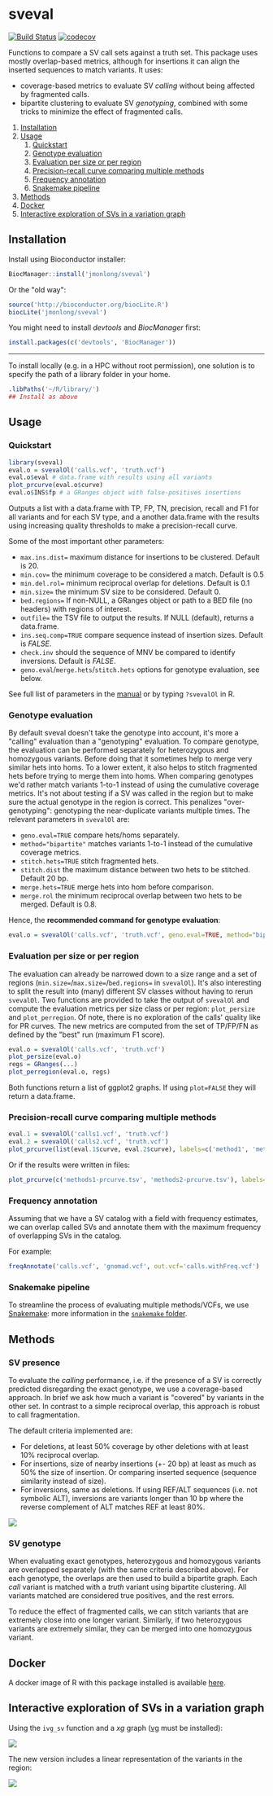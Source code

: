# sveval

[![Build Status](https://travis-ci.com/jmonlong/sveval.svg?branch=master)](https://travis-ci.com/jmonlong/sveval)
[![codecov](https://codecov.io/gh/jmonlong/sveval/branch/master/graph/badge.svg)](https://codecov.io/gh/jmonlong/sveval)

Functions to compare a SV call sets against a truth set.
This package uses mostly overlap-based metrics, although for insertions it can align the inserted sequences to match variants.
It uses:

- coverage-based metrics to evaluate SV *calling* without being affected by fragmented calls.
- bipartite clustering to evaluate SV *genotyping*, combined with some tricks to minimize the effect of fragmented calls.

1. [Installation](#installation)
1. [Usage](#usage)
    1. [Quickstart](#quickstart)
    1. [Genotype evaluation](#genotype-evaluation)
    1. [Evaluation per size or per region](#evaluation-per-size-or-per-region)
    1. [Precision-recall curve comparing multiple methods](#precision-recall-curve-comparing-multiple-methods)
    1. [Frequency annotation](#frequency-annotation)
    1. [Snakemake pipeline](#snakemake-pipeline)
1. [Methods](#methods)
1. [Docker](#docker)
1. [Interactive exploration of SVs in a variation graph](#interactive-exploration-of-svs-in-a-variation-graph)

## Installation

Install using Bioconductor installer:

```r
BiocManager::install('jmonlong/sveval')
```

Or the "old way":

```r
source('http://bioconductor.org/biocLite.R')
biocLite('jmonlong/sveval')
```

You might need to install *devtools* and *BiocManager* first:

```r
install.packages(c('devtools', 'BiocManager'))
```

---

To install locally (e.g. in a HPC without root permission), one solution is to specify the path of a library folder in your home.

```r
.libPaths('~/R/library/')
## Install as above
```

## Usage

### Quickstart

```r
library(sveval)
eval.o = svevalOl('calls.vcf', 'truth.vcf')
eval.o$eval # data.frame with results using all variants
plot_prcurve(eval.o$curve)
eval.o$INS$fp # a GRanges object with false-positives insertions
```

Outputs a list with a data.frame with TP, FP, TN, precision, recall and F1 for all variants and for each SV type, and a another data.frame with the results using increasing quality thresholds to make a precision-recall curve.

Some of the most important other parameters:

- `max.ins.dist=` maximum distance for insertions to be clustered. Default is 20.
- `min.cov=` the minimum coverage to be considered a match. Default is 0.5
- `min.del.rol=` minimum reciprocal overlap for deletions. Default is 0.1
- `min.size=` the minimum SV size to be considered. Default 0.
- `bed.regions=` If non-NULL, a GRanges object or path to a BED file (no headers) with regions of interest.
- `outfile=` the TSV file to output the results. If NULL (default), returns a data.frame.
- `ins.seq.comp=TRUE` compare sequence instead of insertion sizes. Default is *FALSE*.
- `check.inv` should the sequence of MNV be compared to identify inversions. Default is *FALSE*.
- `geno.eval`/`merge.hets`/`stitch.hets` options for genotype evaluation, see below.

See full list of parameters in the [manual](docs/sveval-manual.pdf) or by typing `?svevalOl` in R.

### Genotype evaluation

By default sveval doesn't take the genotype into account, it's more a "calling" evaluation than a "genotyping" evaluation.
To compare genotype, the evaluation can be performed separately for heterozygous and homozygous variants.
Before doing that it sometimes help to merge very similar hets into homs.
To a lower extent, it also helps to stitch fragmented hets before trying to merge them into homs.
When comparing genotypes we'd rather match variants 1-to-1 instead of using the cumulative coverage metrics.
It's not about testing if a SV was called in the region but to make sure the actual genotype in the region is correct.
This penalizes "over-genotyping": genotyping the near-duplicate variants multiple times.
The relevant parameters in `svevalOl` are:

- `geno.eval=TRUE` compare hets/homs separately.
- `method="bipartite"` matches variants 1-to-1 instead of the cumulative coverage metrics. 
- `stitch.hets=TRUE` stitch fragmented hets.
- `stitch.dist` the maximum distance between two hets to be stitched. Default 20 bp.
- `merge.hets=TRUE` merge hets into hom before comparison.
- `merge.rol` the minimum reciprocal overlap between two hets to be merged. Default is 0.8.

Hence, the **recommended command for genotype evaluation**:

```r
eval.o = svevalOl('calls.vcf', 'truth.vcf', geno.eval=TRUE, method="bipartite", stitch.hets=TRUE, merge.hets=TRUE)
```

### Evaluation per size or per region

The evaluation can already be narrowed down to a size range and a set of regions (`min.size=`/`max.size=`/`bed.regions=` in `svevalOl`).
It's also interesting to split the result into (many) different SV classes without having to rerun `svevalOl`.
Two functions are provided to take the output of `svevalOl` and compute the evaluation metrics per size class or per region: `plot_persize` and `plot_perregion`.
Of note, there is no exploration of the calls' quality like for PR curves. 
The new metrics are computed from the set of TP/FP/FN as defined by the "best" run (maximum F1 score).

```r
eval.o = svevalOl('calls.vcf', 'truth.vcf')
plot_persize(eval.o)
regs = GRanges(...)
plot_perregion(eval.o, regs)
```

Both functions return a list of ggplot2 graphs.
If using `plot=FALSE` they will return a data.frame.

### Precision-recall curve comparing multiple methods

```r
eval.1 = svevalOl('calls1.vcf', 'truth.vcf')
eval.2 = svevalOl('calls2.vcf', 'truth.vcf')
plot_prcurve(list(eval.1$curve, eval.2$curve), labels=c('method1', 'method2'))
```

Or if the results were written in files:

```r
plot_prcurve(c('methods1-prcurve.tsv', 'methods2-prcurve.tsv'), labels=c('method1', 'method2'))
```

### Frequency annotation

Assuming that we have a SV catalog with a field with frequency estimates, we can overlap called SVs and annotate them with the maximum frequency of overlapping SVs in the catalog.

For example:

```r
freqAnnotate('calls.vcf', 'gnomad.vcf', out.vcf='calls.withFreq.vcf')
```

### Snakemake pipeline

To streamline the process of evaluating multiple methods/VCFs, we use [Snakemake](https://snakemake.readthedocs.io/en/stable/index.html): more information in the [`snakemake` folder](snakemake).

## Methods

### SV presence

To evaluate the *calling* performance, i.e. if the presence of a SV is correctly predicted disregarding the exact genotype, we use a coverage-based approach.
In brief we ask how much a variant is "covered" by variants in the other set. 
In contrast to a simple reciprocal overlap, this approach is robust to call fragmentation.

The default criteria implemented are:

- For deletions, at least 50% coverage by other deletions with at least 10% reciprocal overlap.
- For insertions, size of nearby insertions (+- 20 bp) at least as much as 50% the size of insertion. Or comparing inserted sequence (sequence similarity instead of size).
- For inversions, same as deletions. If using REF/ALT sequences (i.e. not symbolic ALT), inversions are variants longer than 10 bp where the reverse complement of ALT matches REF at least 80%.

![](docs/ol-cartoon.svg)

### SV genotype

When evaluating exact genotypes, heterozygous and homozygous variants are overlapped separately (with the same criteria described above).
For each genotype, the overlaps are then used to build a bipartite graph. 
Each *call* variant is matched with a *truth* variant using bipartite clustering. 
All variants matched are considered true positives, and the rest errors.

To reduce the effect of fragmented calls, we can stitch variants that are extremely close into one longer variant.
Similarly, if two heterozygous variants are extremely similar, they can be merged into one homozygous variant.

## Docker

A docker image of R with this package installed is available [here](https://hub.docker.com/r/jmonlong/sveval/).

## Interactive exploration of SVs in a variation graph

Using the `ivg_sv` function and a *xg* graph ([vg](https://github.com/vgteam/vg) must be installed):

![](docs/ivgsv.gif)

The new version includes a linear representation of the variants in the region: 

![](docs/ivgsv_screenshot.jpg)
